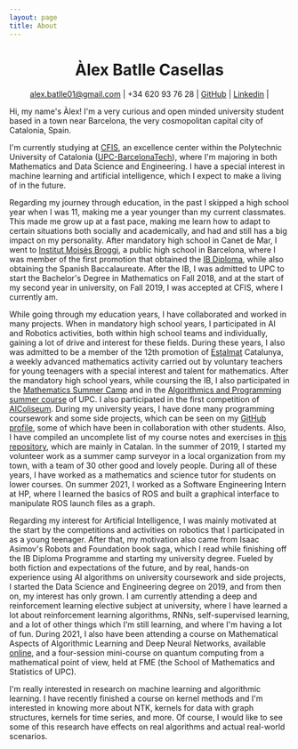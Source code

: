 ```yaml
---
layout: page
title: About
---
```

<h1 align="center">
  Àlex <b>Batlle Casellas</b>
  <br>
</h1>

<p align="center">
  <a href="mailto:alex.batlle01@gmail.com">alex.batlle01@gmail.com</a> |
  <a>+34 620 93 76 28</a> |
  <a href="https://github.com/Atella23">GitHub</a> |
  <a href="https://linkedin.com/in/atellas23">Linkedin</a> |
</p>

Hi, my name's Àlex! I'm a very curious and open minded university student based in a town near Barcelona, the very cosmopolitan capital city of Catalonia, Spain.

I'm currently studying at [CFIS](http://cfis.upc.edu), an excellence center within the Polytechnic University of Catalonia ([UPC-BarcelonaTech](http://upc.edu)), where I'm majoring in both Mathematics and Data Science and Engineering. I have a special interest in machine learning and artificial intelligence, which I expect to make a living of in the future.

Regarding my journey through education, in the past I skipped a high school year when I was 11, making me a year younger than my current classmates. This made me grow up at a fast pace, making me learn how to adapt to certain situations both socially and academically, and had and still has a big impact on my personality. After mandatory high school in Canet de Mar, I went to [Institut Moisès Broggi](https://institutbroggi.org), a public high school in Barcelona, where I was member of the first promotion that obtained the [IB Diploma](https://ibo.org/), while also obtaining the Spanish Baccalaureate. After the IB, I was admitted to UPC to start the Bachelor's Degree in Mathematics on Fall 2018, and at the start of my second year in university, on Fall 2019, I was accepted at CFIS, where I currently am.

While going through my education years, I have collaborated and worked in many projects. When in mandatory high school years, I participated in AI and Robotics activities, both within high school teams and individually, gaining a lot of drive and interest for these fields. During these years, I also was admitted to be a member of the 12th promotion of [Estalmat](https://estalmat.org/) Catalunya, a weekly advanced mathematics activity carried out by voluntary teachers for young teenagers with a special interest and talent for mathematics. After the mandatory high school years, while coursing the IB, I also participated in the [Mathematics Summer Camp](https://catedramirpuig.upc.edu/ca/math-activities/math-summer-camp) and in the [Algorithmics and Programming summer course](https://algoprog.jutge.org/) of UPC. I also participated in the first competition of [AIColiseum](http://coliseum.ai). During my university years, I have done many programming coursework and some side projects, which can be seen on my [GitHub profile](http://github.com/Atellas23), some of which have been in collaboration with other students. Also, I have compiled an uncomplete list of my course notes and exercises in [this repository](http://github.com/Atellas23/apunts), which are mainly in Catalan. In the summer of 2019, I started my volunteer work as a summer camp surveyor in a local organization from my town, with a team of 30 other good and lovely people. During all of these years, I have worked as a mathematics and science tutor for students on lower courses. On summer 2021, I worked as a Software Engineering Intern at HP, where I learned the basics of ROS and built a graphical interface to manipulate ROS launch files as a graph.

Regarding my interest for Artificial Intelligence, I was mainly motivated at the start by the competitions and activities on robotics that I participated in as a young teenager. After that, my motivation also came from Isaac Asimov's Robots and Foundation book saga, which I read while finishing off the IB Diploma Programme and starting my university degree. Fueled by both fiction and expectations of the future, and by real, hands-on experience using AI algorithms on university coursework and side projects, I started the Data Science and Engineering degree on 2019, and from then on, my interest has only grown. I am currently attending a deep and reinforcement learning elective subject at university, where I have learned a lot about reinforcement learning algorithms, RNNs, self-supervised learning, and a lot of other things which I'm still learning, and where I'm having a lot of fun. During 2021, I also have been attending a course on Mathematical Aspects of Algorithmic Learning and Deep Neural Networks, available [online](https://www.youtube.com/watch?v=DRnRGzz6p-o&list=PLYFTuCvd-szRNIMZ69lOfm-rt-TKRZ17K), and a four-session mini-course on quantum computing from a mathematical point of view, held at FME (the School of Mathematics and Statistics of UPC).

I'm really interested in research on machine learning and algorithmic learning. I have recently finished a course on kernel methods and I'm interested in knowing more about NTK, kernels for data with graph structures, kernels for time series, and more. Of course, I would like to see some of this research have effects on real algorithms and actual real-world scenarios.
